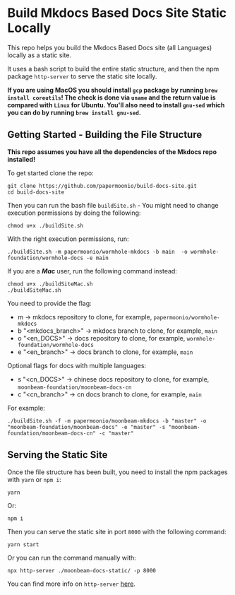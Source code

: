 # Build Mkdocs Based Docs Site Static Locally

This repo helps you build the Mkdocs Based Docs site (all Languages) locally as a static site.

It uses a bash script to build the entire static structure, and then the npm package `http-server` to serve the static site locally.

**If you are using MacOS you should install `gcp` package by running `brew install coreutils`! The check is done via `uname` and the return value is compared with `Linux` for Ubuntu. You'll also need to install `gnu-sed` which you can do by running `brew install gnu-sed`.**

## Getting Started - Building the File Structure

**This repo assumes you have all the dependencies of the Mkdocs repo installed!**

To get started clone the repo:

```
git clone https://github.com/papermoonio/build-docs-site.git
cd build-docs-site
```

Then you can run the bash file `buildSite.sh` - You might need to change execution permissions by doing the following:

```
chmod u+x ./buildSite.sh
```

With the right execution permissions, run:

```
./buildSite.sh -m papermoonio/wormhole-mkdocs -b main  -o wormhole-foundation/wormhole-docs -e main
```
If you are a ***Mac*** user, run the following command instead:
```
chmod u+x ./buildSiteMac.sh
./buildSiteMac.sh
```

You need to provide the flag:
 - m <repository> -> mkdocs repository to clone, for example, `papermoonio/wormhole-mkdocs`
 - b \"<mkdocs_branch>\" -> mkdocs branch to clone, for example, `main`
 - o \"<en_DOCS>\" ->  docs repository to clone, for example, `wormhole-foundation/wormhole-docs`
 - e \"<en_branch>\" -> docs branch to clone, for example, `main`

Optional flags for docs with multiple languages:

 - s \"<cn_DOCS>\" ->  chinese docs repository to clone, for example, `moonbeam-foundation/moonbeam-docs-cn`
 - c \"<cn_branch>\" -> cn docs branch to clone, for example, `main`

For example:

```
./buildSite.sh -f -m papermoonio/moonbeam-mkdocs -b "master" -o "moonbeam-foundation/moonbeam-docs" -e "master" -s "moonbeam-foundation/moonbeam-docs-cn" -c "master"
```

## Serving the Static Site

Once the file structure has been built, you need to install the npm packages with `yarn` or `npm i`:

```
yarn
```

Or:

```
npm i
```

Then you can serve the static site in port `8000` with the following command:

```
yarn start
```

Or you can run the command manually with:

```
npx http-server ./moonbeam-docs-static/ -p 8000
```

You can find more info on `http-server` [here](https://www.npmjs.com/package/http-server).
